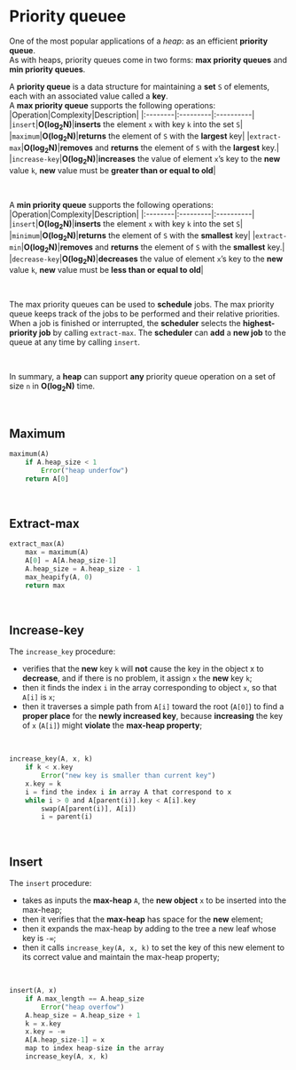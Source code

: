 # Priority queuee
One of the most popular applications of a *heap*: as an efficient **priority queue**.<br>
As with heaps, priority queues come in two forms: **max priority queues** and **min priority queues**.<br>

A **priority queue** is a data structure for maintaining a **set** `S` of elements, each with an associated value called a **key**.<br>
A **max priority queue** supports the following operations:
|Operation|Complexity|Description|
|:--------|:---------|:----------|
|`insert`|**O(log<sub>2</sub>N)**|**inserts** the element `x` with key `k` into the set `S`|
|`maximum`|**O(log<sub>2</sub>N)**|**returns** the element of `S` with the **largest** key|
|`extract-max`|**O(log<sub>2</sub>N)**|**removes** and **returns** the element of `S` with the **largest** key.|
|`increase-key`|**O(log<sub>2</sub>N)**|**increases** the value of element `x`’s key to the **new** value `k`, **new** value must be **greater than or equal to old**|

<br>

A **min priority queue** supports the following operations:
|Operation|Complexity|Description|
|:--------|:---------|:----------|
|`insert`|**O(log<sub>2</sub>N)**|**inserts** the element `x` with key `k` into the set `S`|
|`minimum`|**O(log<sub>2</sub>N)**|**returns** the element of `S` with the **smallest** key|
|`extract-min`|**O(log<sub>2</sub>N)**|**removes** and **returns** the element of `S` with the **smallest** key.|
|`decrease-key`|**O(log<sub>2</sub>N)**|**decreases** the value of element `x`’s key to the **new** value `k`, **new** value must be **less than or equal to old**|

<br>

The max priority queues can be used to **schedule** jobs. The max priority queue keeps track of the jobs to be performed and their relative priorities. When a job is finished or interrupted, the **scheduler** selects the **highest-priority job** by calling `extract-max`. The **scheduler** can **add** a **new job** to the queue at any time by calling `insert`.<br>

<br>

In summary, a **heap** can support **any** priority queue operation on a set of size `n` in **O(log<sub>2</sub>N)** time.

<br>

## Maximum
```rust
maximum(A)
    if A.heap_size < 1
        Error("heap underfow")
    return A[0]
```

<br>

## Extract-max
```rust
extract_max(A)
    max = maximum(A)
    A[0] = A[A.heap_size-1]
    A.heap_size = A.heap_size - 1
    max_heapify(A, 0)
    return max
```

<br>

## Increase-key
The `increase_key` procedure:
- verifies that the **new** key `k` will **not** cause the key in the object x to **decrease**, and if there is no problem, it assign `x` the **new** key `k`;
- then it finds the index `i` in the array corresponding to object `x`, so that `A[i]` is `x`;
- then it traverses a simple path from `A[i]` toward the root (`A[0]`) to find a **proper place** for the **newly increased key**, because **increasing** the key of `x` (`A[i]`) might **violate** the **max-heap property**;

<br>

```rust
increase_key(A, x, k)
    if k < x.key
        Error("new key is smaller than current key")
    x.key = k
    i = find the index i in array A that correspond to x
    while i > 0 and A[parent(i)].key < A[i].key
        swap(A[parent(i)], A[i])
        i = parent(i)
```

<br>

## Insert
The `insert` procedure:
- takes as inputs the **max-heap** `A`, the **new object** `x` to be inserted into the max-heap;
- then it verifies that the **max-heap** has space for the **new** element;
- then it expands the max-heap by adding to the tree a new leaf whose key is `-∞`;
- then it calls `increase_key(A, x, k)` to set the key of this new element to its correct value and maintain the max-heap property;

<br>

```rust
insert(A, x)
    if A.max_length == A.heap_size
        Error("heap overfow")
    A.heap_size = A.heap_size + 1
    k = x.key
    x.key = -∞
    A[A.heap_size-1] = x
    map to index heap-size in the array
    increase_key(A, x, k)
```